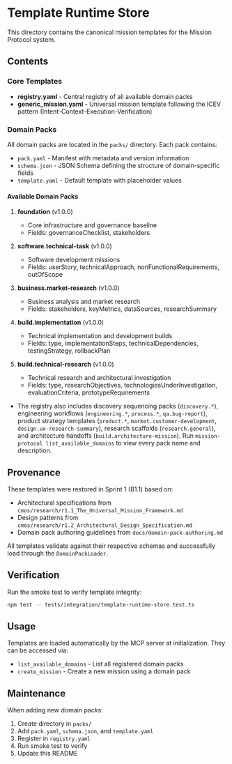 # Template Runtime Store

This directory contains the canonical mission templates for the Mission Protocol system.

## Contents

### Core Templates

- **registry.yaml** - Central registry of all available domain packs
- **generic_mission.yaml** - Universal mission template following the ICEV pattern (Intent-Context-Execution-Verification)

### Domain Packs

All domain packs are located in the `packs/` directory. Each pack contains:
- `pack.yaml` - Manifest with metadata and version information
- `schema.json` - JSON Schema defining the structure of domain-specific fields
- `template.yaml` - Default template with placeholder values

#### Available Domain Packs

1. **foundation** (v1.0.0)
   - Core infrastructure and governance baseline
   - Fields: governanceChecklist, stakeholders

2. **software.technical-task** (v1.0.0)
   - Software development missions
   - Fields: userStory, technicalApproach, nonFunctionalRequirements, outOfScope

3. **business.market-research** (v1.0.0)
   - Business analysis and market research
   - Fields: stakeholders, keyMetrics, dataSources, researchSummary

4. **build.implementation** (v1.0.0)
   - Technical implementation and development builds
   - Fields: type, implementationSteps, technicalDependencies, testingStrategy, rollbackPlan

5. **build.technical-research** (v1.0.0)
   - Technical research and architectural investigation
   - Fields: type, researchObjectives, technologiesUnderInvestigation, evaluationCriteria, prototypeRequirements

- The registry also includes discovery sequencing packs (`discovery.*`), engineering workflows (`engineering.*`, `process.*`, `qa.bug-report`), product strategy templates (`product.*`, `market.customer-development`, `design.ux-research-summary`), research scaffolds (`research.general`), and architecture handoffs (`build.architecture-mission`). Run `mission-protocol list_available_domains` to view every pack name and description.

## Provenance

These templates were restored in Sprint 1 (B1.1) based on:
- Architectural specifications from `cmos/research/r1.1_The_Universal_Mission_Framework.md`
- Design patterns from `cmos/research/r1.2_Architectural_Design_Specification.md`
- Domain pack authoring guidelines from `docs/domain-pack-authoring.md`

All templates validate against their respective schemas and successfully load through the `DomainPackLoader`.

## Verification

Run the smoke test to verify template integrity:

```bash
npm test -- tests/integration/template-runtime-store.test.ts
```

## Usage

Templates are loaded automatically by the MCP server at initialization. They can be accessed via:
- `list_available_domains` - List all registered domain packs
- `create_mission` - Create a new mission using a domain pack

## Maintenance

When adding new domain packs:
1. Create directory in `packs/`
2. Add `pack.yaml`, `schema.json`, and `template.yaml`
3. Register in `registry.yaml`
4. Run smoke test to verify
5. Update this README
